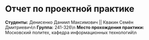 # Отчет по проектной практике

**Студенты:** Денисенко Даниил Максимович || Квакин Семён Дмитриевич\n
**Группа:** 241-326\n
**Место прохождения практики:** Московский политех, кафедра информационных технологий\n

